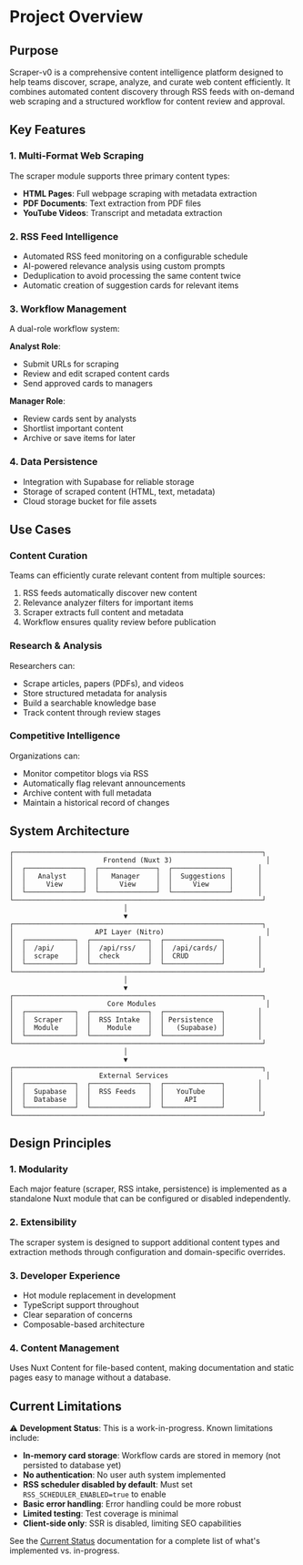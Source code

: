 # Project Overview

## Purpose

Scraper-v0 is a comprehensive content intelligence platform designed to help teams discover, scrape, analyze, and curate web content efficiently. It combines automated content discovery through RSS feeds with on-demand web scraping and a structured workflow for content review and approval.

## Key Features

### 1. Multi-Format Web Scraping
The scraper module supports three primary content types:
- **HTML Pages**: Full webpage scraping with metadata extraction
- **PDF Documents**: Text extraction from PDF files
- **YouTube Videos**: Transcript and metadata extraction

### 2. RSS Feed Intelligence
- Automated RSS feed monitoring on a configurable schedule
- AI-powered relevance analysis using custom prompts
- Deduplication to avoid processing the same content twice
- Automatic creation of suggestion cards for relevant items

### 3. Workflow Management
A dual-role workflow system:

**Analyst Role**:
- Submit URLs for scraping
- Review and edit scraped content cards
- Send approved cards to managers

**Manager Role**:
- Review cards sent by analysts
- Shortlist important content
- Archive or save items for later

### 4. Data Persistence
- Integration with Supabase for reliable storage
- Storage of scraped content (HTML, text, metadata)
- Cloud storage bucket for file assets

## Use Cases

### Content Curation
Teams can efficiently curate relevant content from multiple sources:
1. RSS feeds automatically discover new content
2. Relevance analyzer filters for important items
3. Scraper extracts full content and metadata
4. Workflow ensures quality review before publication

### Research & Analysis
Researchers can:
- Scrape articles, papers (PDFs), and videos
- Store structured metadata for analysis
- Build a searchable knowledge base
- Track content through review stages

### Competitive Intelligence
Organizations can:
- Monitor competitor blogs via RSS
- Automatically flag relevant announcements
- Archive content with full metadata
- Maintain a historical record of changes

## System Architecture

```
┌─────────────────────────────────────────────────────────────┐
│                      Frontend (Nuxt 3)                       │
│  ┌──────────────┐  ┌──────────────┐  ┌──────────────┐      │
│  │   Analyst    │  │   Manager    │  │  Suggestions │      │
│  │     View     │  │     View     │  │     View     │      │
│  └──────────────┘  └──────────────┘  └──────────────┘      │
└─────────────────────────────────────────────────────────────┘
                            │
                            ▼
┌─────────────────────────────────────────────────────────────┐
│                    API Layer (Nitro)                         │
│  ┌────────────┐  ┌──────────────┐  ┌──────────────┐        │
│  │  /api/     │  │  /api/rss/   │  │  /api/cards/ │        │
│  │  scrape    │  │  check       │  │  CRUD        │        │
│  └────────────┘  └──────────────┘  └──────────────┘        │
└─────────────────────────────────────────────────────────────┘
                            │
                            ▼
┌─────────────────────────────────────────────────────────────┐
│                       Core Modules                           │
│  ┌────────────┐  ┌──────────────┐  ┌──────────────┐        │
│  │  Scraper   │  │  RSS Intake  │  │ Persistence  │        │
│  │  Module    │  │    Module    │  │   (Supabase) │        │
│  └────────────┘  └──────────────┘  └──────────────┘        │
└─────────────────────────────────────────────────────────────┘
                            │
                            ▼
┌─────────────────────────────────────────────────────────────┐
│                     External Services                        │
│  ┌────────────┐  ┌──────────────┐  ┌──────────────┐        │
│  │  Supabase  │  │  RSS Feeds   │  │   YouTube    │        │
│  │  Database  │  │              │  │     API      │        │
│  └────────────┘  └──────────────┘  └──────────────┘        │
└─────────────────────────────────────────────────────────────┘
```

## Design Principles

### 1. Modularity
Each major feature (scraper, RSS intake, persistence) is implemented as a standalone Nuxt module that can be configured or disabled independently.

### 2. Extensibility
The scraper system is designed to support additional content types and extraction methods through configuration and domain-specific overrides.

### 3. Developer Experience
- Hot module replacement in development
- TypeScript support throughout
- Clear separation of concerns
- Composable-based architecture

### 4. Content Management
Uses Nuxt Content for file-based content, making documentation and static pages easy to manage without a database.

## Current Limitations

⚠️ **Development Status**: This is a work-in-progress. Known limitations include:

- **In-memory card storage**: Workflow cards are stored in memory (not persisted to database yet)
- **No authentication**: No user auth system implemented
- **RSS scheduler disabled by default**: Must set `RSS_SCHEDULER_ENABLED=true` to enable
- **Basic error handling**: Error handling could be more robust
- **Limited testing**: Test coverage is minimal
- **Client-side only**: SSR is disabled, limiting SEO capabilities

See the [Current Status](status) documentation for a complete list of what's implemented vs. in-progress.
